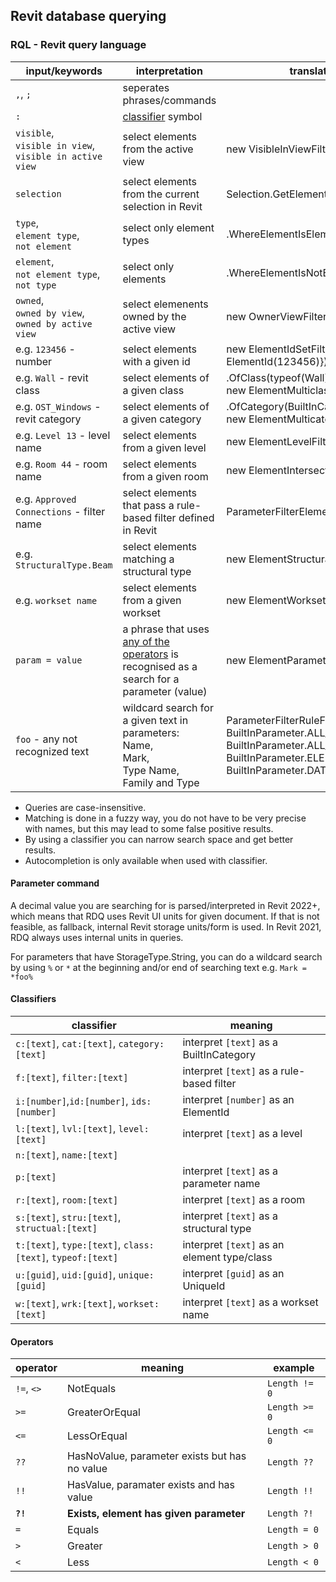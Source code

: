 ## Revit database querying

### RQL - Revit query language
 
input/keywords | interpretation | translates to in Revit API
----------|------------| ----
`,`, `;` | seperates phrases/commands
`:` | [classifier](#classifiers) symbol
`visible`, <br/>`visible in view`, </br> `visible in active view` | select elements from the active view | new VisibleInViewFilter()
`selection` | select elements from the current selection in Revit | Selection.GetElementIds()
`type`, <br/>`element type`, <br/>`not element`  | select only element types | .WhereElementIsElementType()
`element`, <br/>`not element type`, <br/>`not type` | select only elements | .WhereElementIsNotElementType()
`owned`, <br/> `owned by view`, <br/> `owned by active view` | select elemenents owned by the active view| new OwnerViewFilter()
e.g. `123456` - number | select elements with a given  id  | new ElementIdSetFilter(new [] {new ElementId(123456)})
e.g. `Wall` - revit class | select elements of a given class | .OfClass(typeof(Wall)) or <br/>new ElementMulticlassFilter()
e.g. `OST_Windows` - revit category | select elements of a given category | .OfCategory(BuiltInCategory.OST_Windows) or <br/>new ElementMulticategoryFilter()
e.g. `Level 13` - level name | select elements from a given level | new ElementLevelFilter()
e.g. `Room 44` - room name | select elements from a given room | new ElementIntersectsSolidFilter()
e.g. `Approved Connections` - filter name | select elements that pass a rule-based filter defined in Revit | ParameterFilterElement.GetElementFilter()
e.g. `StructuralType.Beam`|select elements matching a structural type|new ElementStructuralTypeFilter()
e.g. `workset name`|select elements from a given workset |new ElementWorksetFilter()
`param = value` | a phrase that uses [any of the operators](#operators) is recognised as a search for a parameter (value)| new ElementParameterFilter()
`foo` - any not recognized text | wildcard search for a given text in parameters:<br/> Name,<br/> Mark,<br/> Type Name,<br/> Family and Type | ParameterFilterRuleFactory.CreateContainsRule(),  <br/>BuiltInParameter.ALL_MODEL_TYPE_NAME, <br/>BuiltInParameter.ALL_MODEL_MARK, <br/>BuiltInParameter.ELEM_FAMILY_AND_TYPE_PARAM, <br/>BuiltInParameter.DATUM_TEXT


- Queries are case-insensitive. 
- Matching is done in a fuzzy way, you do not have to be very precise with names, but this may lead to some false positive results. 
- By using a classifier you can narrow search space and get better results.
- Autocompletion is only available  when used with classifier.

#### Parameter command

A decimal value you are searching for is parsed/interpreted in Revit 2022+, which means that RDQ uses Revit UI units for given document. If that is not feasible, as fallback, internal Revit storage units/form is used. In Revit 2021, RDQ always uses internal units in queries.

For parameters that have StorageType.String, you can do a wildcard search by using `%` or  `*` at the beginning and/or end of searching text e.g. `Mark = *foo%`

#### Classifiers

classifier | meaning
-----------|-------
`c:[text]`, `cat:[text]`, `category:[text]` | interpret `[text]` as a BuiltInCategory
`f:[text]`, `filter:[text]` | interpret `[text]` as a rule-based filter
`i:[number]`,`id:[number]`, `ids:[number]` | interpret `[number]` as an ElementId
`l:[text]`, `lvl:[text]`,  `level:[text]`| interpret `[text]` as a level 
`n:[text]`, `name:[text]` | 
`p:[text]` | interpret `[text]` as a parameter name
`r:[text]`, `room:[text]`| interpret `[text]` as a room
`s:[text]`, `stru:[text]`,  `structual:[text]`| interpret `[text]` as a structural type
`t:[text]`, `type:[text]`, `class:[text]`, `typeof:[text]` | interpret `[text]` as an element type/class
`u:[guid]`, `uid:[guid]`, `unique:[guid]` | interpret `[guid]` as an UniqueId
`w:[text]`, `wrk:[text]`, `workset:[text]` | interpret `[text]` as a workset name


#### Operators

operator | meaning | example
-|-|-
`!=`, `<>` | NotEquals | `Length != 0`
`>=` | GreaterOrEqual | `Length >= 0`
`<=` | LessOrEqual | `Length <= 0`
`??` | HasNoValue, parameter exists but has no value | `Length ??`
`!!` | HasValue, paramater exists and has value | `Length !!`
**`?!`** | **Exists, element has given parameter**| `Length ?!`
`=` | Equals | `Length = 0`
`>` | Greater | `Length > 0`
`<` | Less | `Length < 0`